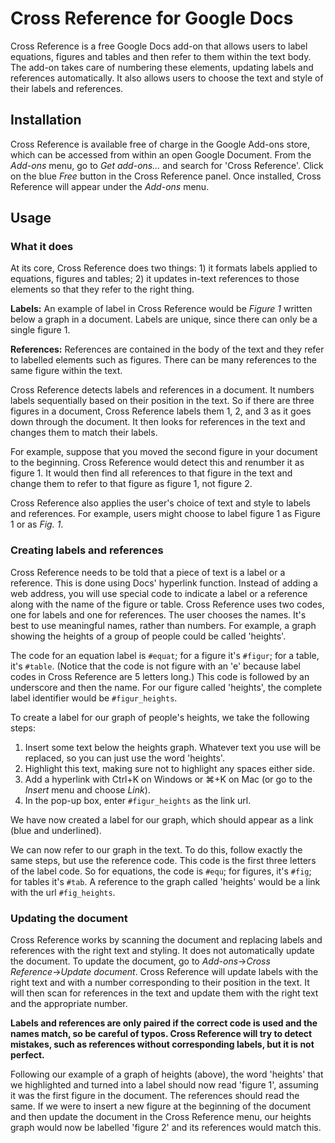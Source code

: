 # Cross Reference for Google Docs

Cross Reference is a free Google Docs add-on that allows users to label equations, figures and tables and then refer to them within the text body. The add-on takes care of numbering these elements, updating labels and references automatically. It also allows users to choose the text and style of their labels and references.

## Installation

Cross Reference is available free of charge in the Google Add-ons store, which can be accessed from within an open Google Document. From the *Add-ons* menu, go to *Get add-ons...* and search for 'Cross Reference'. Click on the blue *Free* button in the Cross Reference panel. Once installed, Cross Reference will appear under the *Add-ons* menu.

## Usage
### What it does

At its core, Cross Reference does two things: 1) it formats labels applied to equations, figures and tables; 2) it updates in-text references to those elements so that they refer to the right thing.

**Labels:** An example of label in Cross Reference would be *Figure 1* written below a graph in a document. Labels are unique, since there can only be a single figure 1.

**References:** References are contained in the body of the text and they refer to labelled elements such as figures. There can be many references to the same figure within the text.

Cross Reference detects labels and references in a document. It numbers labels sequentially based on their position in the text. So if there are three figures in a document, Cross Reference labels them 1, 2, and 3 as it goes down through the document. It then looks for references in the text and changes them to match their labels.

For example, suppose that you moved the second figure in your document to the beginning. Cross Reference would detect this and renumber it as figure 1. It would then find all references to that figure in the text and change them to refer to that figure as figure 1, not figure 2.

Cross Reference also applies the user's choice of text and style to labels and references. For example, users might choose to label figure 1 as Figure 1 or as *Fig. 1*.

### Creating labels and references

Cross Reference needs to be told that a piece of text is a label or a reference. This is done using Docs' hyperlink function. Instead of adding a web address, you will use special code to indicate a label or a reference along with the name of the figure or table. Cross Reference uses two codes, one for labels and one for references. The user chooses the names. It's best to use meaningful names, rather than numbers. For example, a graph showing the heights of a group of people could be called 'heights'.

The code for an equation label is `#equat`; for a figure it's `#figur`; for a table, it's `#table`. (Notice that the code is not figure with an 'e' because label codes in Cross Reference are 5 letters long.) This code is followed by an underscore and then the name. For our figure called 'heights', the complete label identifier would be `#figur_heights`.

To create a label for our graph of people's heights, we take the following steps:

1. Insert some text below the heights graph. Whatever text you use will be replaced, so you can just use the word 'heights'.
2. Highlight this text, making sure not to highlight any spaces either side.
3. Add a hyperlink with Ctrl+K on Windows or ⌘+K on Mac (or go to the *Insert* menu and choose *Link*).
4. In the pop-up box, enter `#figur_heights` as the link url.

We have now created a label for our graph, which should appear as a link (blue and underlined).

We can now refer to our graph in the text. To do this, follow exactly the same steps, but use the reference code. This code is the first three letters of the label code. So for equations, the code is `#equ`; for figures, it's `#fig`; for tables it's `#tab`. A reference to the graph called 'heights' would be a link with the url `#fig_heights`.

### Updating the document

Cross Reference works by scanning the document and replacing labels and references with the right text and styling. It does not automatically update the document. To update the document, go to *Add-ons*→*Cross Reference*→*Update document*. Cross Reference will update labels with the right text and with a number corresponding to their position in the text. It will then scan for references in the text and update them with the right text and the appropriate number.

**Labels and references are only paired if the correct code is used and the names match, so be careful of typos. Cross Reference will try to detect mistakes, such as references without corresponding labels, but it is not perfect.**

Following our example of a graph of heights (above), the word 'heights' that we highlighted and turned into a label should now read 'figure 1', assuming it was the first figure in the document. The references should read the same. If we were to insert a new figure at the beginning of the document and then update the document in the Cross Reference menu, our heights graph would now be labelled 'figure 2' and its references would match this.
